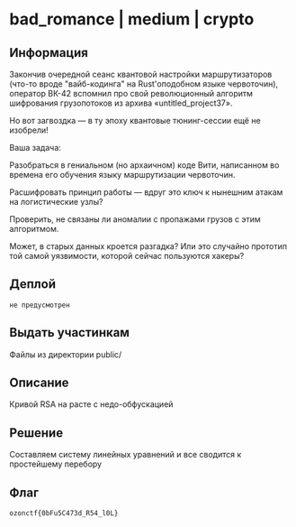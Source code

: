 # bad_romance | medium | crypto

## Информация

Закончив очередной сеанс квантовой настройки маршрутизаторов (что-то вроде "вайб-кодинга" на Rust'оподобном языке червоточин), оператор ВК-42 вспомнил про свой революционный алгоритм шифрования грузопотоков из архива «untitled_project37».

Но вот загвоздка — в ту эпоху квантовые тюнинг-сессии ещё не изобрели!

Ваша задача:

Разобраться в гениальном (но архаичном) коде Вити, написанном во времена его обучения языку маршрутизации червоточин.

Расшифровать принцип работы — вдруг это ключ к нынешним атакам на логистические узлы?

Проверить, не связаны ли аномалии с пропажами грузов с этим алгоритмом.

Может, в старых данных кроется разгадка? Или это случайно прототип той самой уязвимости, которой сейчас пользуются хакеры?

## Деплой

```
не предусмотрен  
```

## Выдать участинкам

Файлы из директории public/

## Описание

Кривой RSA на расте с недо-обфускацией

## Решение

Составляем систему линейных уравнений и все сводится к простейшему перебору

## Флаг

```
ozonctf{0bFu5C473d_R54_l0L}
```
